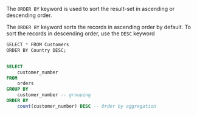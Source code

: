 The `ORDER BY` keyword is used to sort the result-set in ascending or descending order.

The `ORDER BY` keyword sorts the records in ascending order by default. To sort the records in descending order, use the `DESC` keyword

```SQL
SELECT * FROM Customers  
ORDER BY Country DESC;
```

```SQL

SELECT 
    customer_number
FROM
    orders
GROUP BY 
    customer_number -- grouping
ORDER BY
    count(customer_number) DESC -- Order by aggregation
```